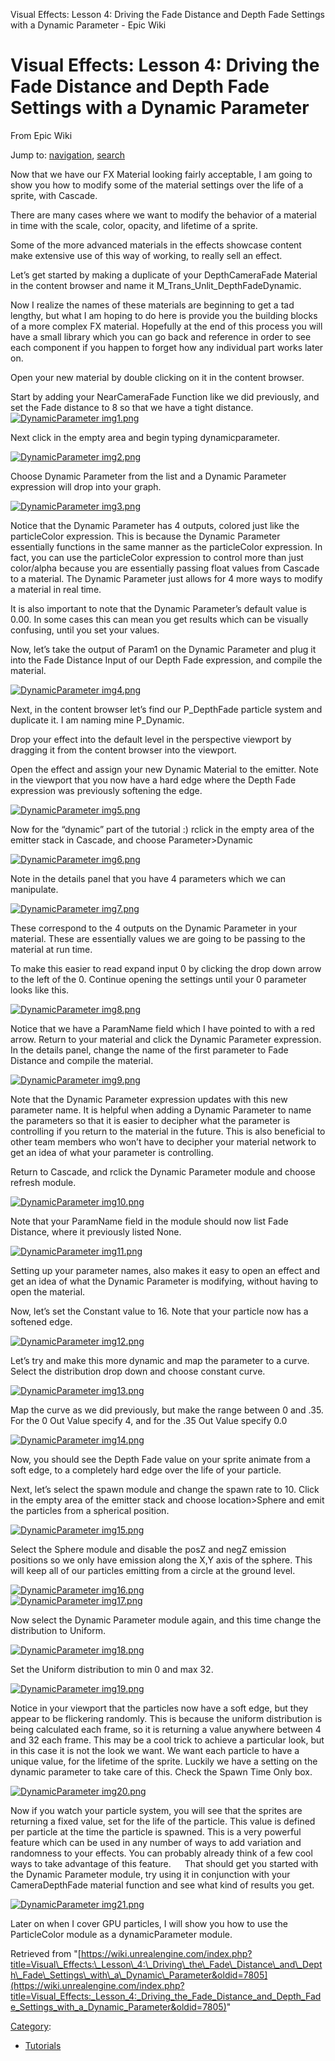 Visual Effects: Lesson 4: Driving the Fade Distance and Depth Fade Settings with a Dynamic Parameter - Epic Wiki             

Visual Effects: Lesson 4: Driving the Fade Distance and Depth Fade Settings with a Dynamic Parameter
====================================================================================================

From Epic Wiki

Jump to: [navigation](#mw-navigation), [search](#p-search)

Now that we have our FX Material looking fairly acceptable, I am going to show you how to modify some of the material settings over the life of a sprite, with Cascade.

There are many cases where we want to modify the behavior of a material in time with the scale, color, opacity, and lifetime of a sprite.

Some of the more advanced materials in the effects showcase content make extensive use of this way of working, to really sell an effect.

Let’s get started by making a duplicate of your DepthCameraFade Material in the content browser and name it M\_Trans\_Unlit\_DepthFadeDynamic.

Now I realize the names of these materials are beginning to get a tad lengthy, but what I am hoping to do here is provide you the building blocks of a more complex FX material. Hopefully at the end of this process you will have a small library which you can go back and reference in order to see each component if you happen to forget how any individual part works later on.

Open your new material by double clicking on it in the content browser.

Start by adding your NearCameraFade Function like we did previously, and set the Fade distance to 8 so that we have a tight distance.  
[![DynamicParameter img1.png](https://d26ilriwvtzlb.cloudfront.net/f/f9/DynamicParameter_img1.png)](/File:DynamicParameter_img1.png)  

Next click in the empty area and begin typing dynamicparameter.

  
[![DynamicParameter img2.png](https://d26ilriwvtzlb.cloudfront.net/a/a5/DynamicParameter_img2.png)](/File:DynamicParameter_img2.png)  

Choose Dynamic Parameter from the list and a Dynamic Parameter expression will drop into your graph.

  
[![DynamicParameter img3.png](https://d26ilriwvtzlb.cloudfront.net/b/b7/DynamicParameter_img3.png)](/File:DynamicParameter_img3.png)  

Notice that the Dynamic Parameter has 4 outputs, colored just like the particleColor expression. This is because the Dynamic Parameter essentially functions in the same manner as the particleColor expression. In fact, you can use the particleColor expression to control more than just color/alpha because you are essentially passing float values from Cascade to a material. The Dynamic Parameter just allows for 4 more ways to modify a material in real time.

It is also important to note that the Dynamic Parameter’s default value is 0.00. In some cases this can mean you get results which can be visually confusing, until you set your values.

Now, let’s take the output of Param1 on the Dynamic Parameter and plug it into the Fade Distance Input of our Depth Fade expression, and compile the material.

  
[![DynamicParameter img4.png](https://d26ilriwvtzlb.cloudfront.net/2/2c/DynamicParameter_img4.png)](/File:DynamicParameter_img4.png)  

Next, in the content browser let’s find our P\_DepthFade particle system and duplicate it. I am naming mine P\_Dynamic.

Drop your effect into the default level in the perspective viewport by dragging it from the content browser into the viewport.

Open the effect and assign your new Dynamic Material to the emitter. Note in the viewport that you now have a hard edge where the Depth Fade expression was previously softening the edge.

  
[![DynamicParameter img5.png](https://d26ilriwvtzlb.cloudfront.net/d/d9/DynamicParameter_img5.png)](/File:DynamicParameter_img5.png)  

Now for the “dynamic” part of the tutorial :) rclick in the empty area of the emitter stack in Cascade, and choose Parameter>Dynamic

  
[![DynamicParameter img6.png](https://d26ilriwvtzlb.cloudfront.net/7/79/DynamicParameter_img6.png)](/File:DynamicParameter_img6.png)  

Note in the details panel that you have 4 parameters which we can manipulate.

  
[![DynamicParameter img7.png](https://d26ilriwvtzlb.cloudfront.net/3/39/DynamicParameter_img7.png)](/File:DynamicParameter_img7.png)  

These correspond to the 4 outputs on the Dynamic Parameter in your material. These are essentially values we are going to be passing to the material at run time.

To make this easier to read expand input 0 by clicking the drop down arrow to the left of the 0. Continue opening the settings until your 0 parameter looks like this.

  
[![DynamicParameter img8.png](https://d26ilriwvtzlb.cloudfront.net/3/31/DynamicParameter_img8.png)](/File:DynamicParameter_img8.png)  

Notice that we have a ParamName field which I have pointed to with a red arrow. Return to your material and click the Dynamic Parameter expression. In the details panel, change the name of the first parameter to Fade Distance and compile the material.

  
[![DynamicParameter img9.png](https://d26ilriwvtzlb.cloudfront.net/c/cb/DynamicParameter_img9.png)](/File:DynamicParameter_img9.png)  

Note that the Dynamic Parameter expression updates with this new parameter name. It is helpful when adding a Dynamic Parameter to name the parameters so that it is easier to decipher what the parameter is controlling if you return to the material in the future. This is also beneficial to other team members who won’t have to decipher your material network to get an idea of what your parameter is controlling.

Return to Cascade, and rclick the Dynamic Parameter module and choose refresh module.

  
[![DynamicParameter img10.png](https://d26ilriwvtzlb.cloudfront.net/6/6e/DynamicParameter_img10.png)](/File:DynamicParameter_img10.png)  

Note that your ParamName field in the module should now list Fade Distance, where it previously listed None.

  
[![DynamicParameter img11.png](https://d26ilriwvtzlb.cloudfront.net/8/82/DynamicParameter_img11.png)](/File:DynamicParameter_img11.png)  

Setting up your parameter names, also makes it easy to open an effect and get an idea of what the Dynamic Parameter is modifying, without having to open the material.

Now, let’s set the Constant value to 16. Note that your particle now has a softened edge.

  
[![DynamicParameter img12.png](https://d26ilriwvtzlb.cloudfront.net/7/7c/DynamicParameter_img12.png)](/File:DynamicParameter_img12.png)  

Let’s try and make this more dynamic and map the parameter to a curve. Select the distribution drop down and choose constant curve.

  
[![DynamicParameter img13.png](https://d26ilriwvtzlb.cloudfront.net/a/a6/DynamicParameter_img13.png)](/File:DynamicParameter_img13.png)  

Map the curve as we did previously, but make the range between 0 and .35. For the 0 Out Value specify 4, and for the .35 Out Value specify 0.0

  
[![DynamicParameter img14.png](https://d26ilriwvtzlb.cloudfront.net/7/76/DynamicParameter_img14.png)](/File:DynamicParameter_img14.png)  

Now, you should see the Depth Fade value on your sprite animate from a soft edge, to a completely hard edge over the life of your particle.

Next, let’s select the spawn module and change the spawn rate to 10. Click in the empty area of the emitter stack and choose location>Sphere and emit the particles from a spherical position.

  
[![DynamicParameter img15.png](https://d26ilriwvtzlb.cloudfront.net/c/cc/DynamicParameter_img15.png)](/File:DynamicParameter_img15.png)  

Select the Sphere module and disable the posZ and negZ emission positions so we only have emission along the X,Y axis of the sphere. This will keep all of our particles emitting from a circle at the ground level.

  
[![DynamicParameter img16.png](https://d26ilriwvtzlb.cloudfront.net/6/66/DynamicParameter_img16.png)](/File:DynamicParameter_img16.png)  
[![DynamicParameter img17.png](https://d26ilriwvtzlb.cloudfront.net/5/57/DynamicParameter_img17.png)](/File:DynamicParameter_img17.png)  

Now select the Dynamic Parameter module again, and this time change the distribution to Uniform.

  
[![DynamicParameter img18.png](https://d26ilriwvtzlb.cloudfront.net/4/47/DynamicParameter_img18.png)](/File:DynamicParameter_img18.png)  

Set the Uniform distribution to min 0 and max 32.

  
[![DynamicParameter img19.png](https://d26ilriwvtzlb.cloudfront.net/5/58/DynamicParameter_img19.png)](/File:DynamicParameter_img19.png)  

Notice in your viewport that the particles now have a soft edge, but they appear to be flickering randomly. This is because the uniform distribution is being calculated each frame, so it is returning a value anywhere between 4 and 32 each frame. This may be a cool trick to achieve a particular look, but in this case it is not the look we want. We want each particle to have a unique value, for the lifetime of the sprite. Luckily we have a setting on the dynamic parameter to take care of this. Check the Spawn Time Only box.

  
[![DynamicParameter img20.png](https://d26ilriwvtzlb.cloudfront.net/2/24/DynamicParameter_img20.png)](/File:DynamicParameter_img20.png)  

Now if you watch your particle system, you will see that the sprites are returning a fixed value, set for the life of the particle. This value is defined per particle at the time the particle is spawned. This is a very powerful feature which can be used in any number of ways to add variation and randomness to your effects. You can probably already think of a few cool ways to take advantage of this feature.   That should get you started with the Dynamic Parameter module, try using it in conjunction with your CameraDepthFade material function and see what kind of results you get.

  
[![DynamicParameter img21.png](https://d26ilriwvtzlb.cloudfront.net/c/c5/DynamicParameter_img21.png)](/File:DynamicParameter_img21.png)  

Later on when I cover GPU particles, I will show you how to use the ParticleColor module as a dynamicParameter module.

Retrieved from "[https://wiki.unrealengine.com/index.php?title=Visual\_Effects:\_Lesson\_4:\_Driving\_the\_Fade\_Distance\_and\_Depth\_Fade\_Settings\_with\_a\_Dynamic\_Parameter&oldid=7805](https://wiki.unrealengine.com/index.php?title=Visual_Effects:_Lesson_4:_Driving_the_Fade_Distance_and_Depth_Fade_Settings_with_a_Dynamic_Parameter&oldid=7805)"

[Category](/Special:Categories "Special:Categories"):

*   [Tutorials](/Category:Tutorials "Category:Tutorials")